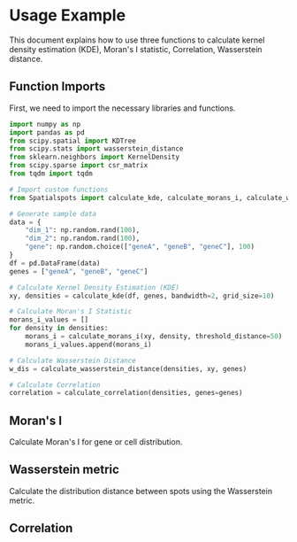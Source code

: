 # Usage Example

This document explains how to use three functions to calculate kernel density estimation (KDE), Moran's I statistic, Correlation, Wasserstein distance.

## Function Imports

First, we need to import the necessary libraries and functions.

```python
import numpy as np
import pandas as pd
from scipy.spatial import KDTree
from scipy.stats import wasserstein_distance
from sklearn.neighbors import KernelDensity
from scipy.sparse import csr_matrix
from tqdm import tqdm

# Import custom functions
from Spatialspots import calculate_kde, calculate_morans_i, calculate_wasserstein_distance

# Generate sample data
data = {
    "dim_1": np.random.rand(100),
    "dim_2": np.random.rand(100),
    "gene": np.random.choice(["geneA", "geneB", "geneC"], 100)
}
df = pd.DataFrame(data)
genes = ["geneA", "geneB", "geneC"]

# Calculate Kernel Density Estimation (KDE)
xy, densities = calculate_kde(df, genes, bandwidth=2, grid_size=10)

# Calculate Moran's I Statistic
morans_i_values = []
for density in densities:
    morans_i = calculate_morans_i(xy, density, threshold_distance=50)
    morans_i_values.append(morans_i)

# Calculate Wasserstein Distance
w_dis = calculate_wasserstein_distance(densities, xy, genes)

# Calculate Correlation
correlation = calculate_correlation(densities, genes=genes)


```

## Moran's I
Calculate Moran's I for gene or cell distribution.

## Wasserstein metric
Calculate the distribution distance between spots using the Wasserstein metric.

## Correlation
